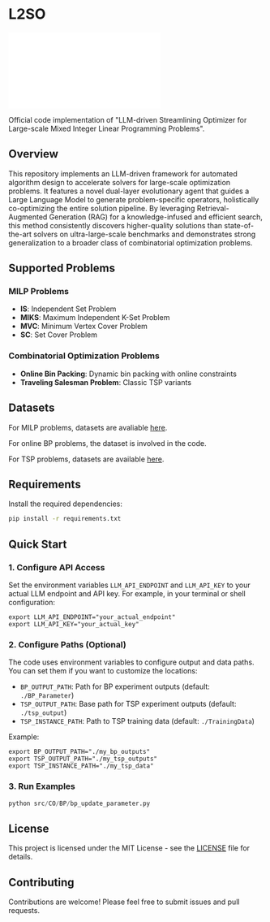 # L2SO

<embed src="main.pdf" type="application/pdf"/>

Official code implementation of "LLM-driven Streamlining Optimizer for Large-scale Mixed Integer Linear Programming Problems".

## Overview

This repository implements an LLM-driven framework for automated algorithm design to accelerate solvers for large-scale optimization problems. It features a novel dual-layer evolutionary agent that guides a Large Language Model to generate problem-specific operators, holistically co-optimizing the entire solution pipeline. By leveraging Retrieval-Augmented Generation (RAG) for a knowledge-infused and efficient search, this method consistently discovers higher-quality solutions than state-of-the-art solvers on ultra-large-scale benchmarks and demonstrates strong generalization to a broader class of combinatorial optimization problems.

## Supported Problems

### MILP Problems
- **IS**: Independent Set Problem
- **MIKS**: Maximum Independent K-Set Problem  
- **MVC**: Minimum Vertex Cover Problem
- **SC**: Set Cover Problem

### Combinatorial Optimization Problems
- **Online Bin Packing**: Dynamic bin packing with online constraints
- **Traveling Salesman Problem**: Classic TSP variants

## Datasets

For MILP problems, datasets are avaliable [here](https://github.com/thuiar/MILPBench/tree/main/Benchmark%20Datasets).

For online BP problems, the dataset is involved in the code.

For TSP problems, datasets are available [here](https://github.com/mastqe/tsplib).

## Requirements

Install the required dependencies:

```bash
pip install -r requirements.txt
```

## Quick Start

### 1. Configure API Access

Set the environment variables `LLM_API_ENDPOINT` and `LLM_API_KEY` to your actual LLM endpoint and API key. For example, in your terminal or shell configuration:

```
export LLM_API_ENDPOINT="your_actual_endpoint"
export LLM_API_KEY="your_actual_key"
```

### 2. Configure Paths (Optional)

The code uses environment variables to configure output and data paths. You can set them if you want to customize the locations:

- `BP_OUTPUT_PATH`: Path for BP experiment outputs (default: `./BP_Parameter`)
- `TSP_OUTPUT_PATH`: Base path for TSP experiment outputs (default: `./tsp_output`)
- `TSP_INSTANCE_PATH`: Path to TSP training data (default: `./TrainingData`)

Example:
```
export BP_OUTPUT_PATH="./my_bp_outputs"
export TSP_OUTPUT_PATH="./my_tsp_outputs"
export TSP_INSTANCE_PATH="./my_tsp_data"
```

### 3. Run Examples

```python
python src/CO/BP/bp_update_parameter.py
```

## License

This project is licensed under the MIT License - see the [LICENSE](LICENSE) file for details.

## Contributing

Contributions are welcome! Please feel free to submit issues and pull requests.